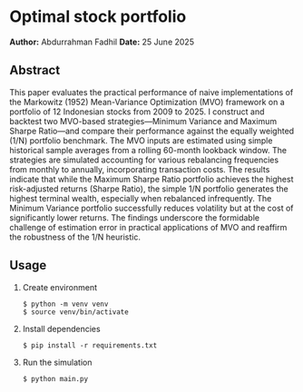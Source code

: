 # Optimal stock portfolio

**Author:** Abdurrahman Fadhil
**Date:** 25 June 2025

## Abstract

This paper evaluates the practical performance of naive implementations of the Markowitz (1952) Mean-Variance Optimization (MVO) framework on a portfolio of 12 Indonesian stocks from 2009 to 2025. I construct and backtest two MVO-based strategies—Minimum Variance and Maximum Sharpe Ratio—and compare their performance against the equally weighted (1/N) portfolio benchmark. The MVO inputs are estimated using simple historical sample averages from a rolling 60-month lookback window. The strategies are simulated accounting for various rebalancing frequencies from monthly to annually, incorporating transaction costs. The results indicate that while the Maximum Sharpe Ratio portfolio achieves the highest risk-adjusted returns (Sharpe Ratio), the simple 1/N portfolio generates the highest terminal wealth, especially when rebalanced infrequently. The Minimum Variance portfolio successfully reduces volatility but at the cost of significantly lower returns. The findings underscore the formidable challenge of estimation error in practical applications of MVO and reaffirm the robustness of the 1/N heuristic.

## Usage

1. Create environment
   ```
   $ python -m venv venv
   $ source venv/bin/activate
   ```
2. Install dependencies
   ```
   $ pip install -r requirements.txt
   ```
3. Run the simulation
   ```
   $ python main.py
   ```
